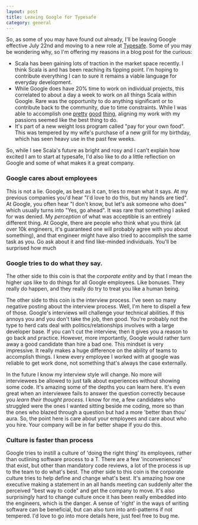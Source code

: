 ```yaml
---
layout: post
title: Leaving Google for Typesafe
category: general
---
```


So, as some of you may have found out already, I'll be leaving Google effective July 22nd and moving to a new role at [Typesafe](http://www.typesafe.com/). Some of you may be wondering why, so I'm offering my reasons in a blog post for the curious:

* Scala has been gaining lots of traction in the market space recently. I think Scala is and has been reaching its tipping point. I'm hoping to contribute everything I can to sure it remains a viable language for everyday development.
* While Google does have 20% time to work on individual projects, this correlated to about a day a week to work on all things Scala within Google. Rare was the opportunity to do anything significant or to contribute back to the community, due to time constraints. While I was able to accomplish one [pretty](http://twitter.com/#!/odersky/status/76713658922696704) [good](http://days2011.scala-lang.org/node/251) [thing](http://days2011.scala-lang.org/node/138/282), aligning my work with my passions seemed like the best thing to do.
* It's part of a new weight loss program called "pay for your own food". This was tempered by my wife's purchase of a new grill for my birthday, which has seen heavy use in the past few weeks.

So, while I see Scala's future as bright and rosy and I can't explain how excited I am to start at typesafe, I'd also like to do a little reflection on Google and some of what makes it a great company.

### Google cares about employees ###
This is not a lie. Google, as best as it can, tries to mean what it says. At my previous companies you'd hear "I'd love to do this, but my hands are tied". At Google, you often hear "I don't know, but let's ask someone who does" which usually turns into "Yes, go ahead". It was rare that something I asked for was denied. My *perception* of what was acceptible is an entirely different thing. At Google, there are people who think what you think (at over 10k engineers, it's guaranteed one will probably agree with you about something), and that engineer might have also tried to accomplish the same task as you. Go ask about it and find like-minded individuals. You'll be surprised how much 

### Google tries to do what they say. ###
The other side to this coin is that the *corporate entity* and by that I mean the higher ups like to do things for all Google employees. Like bonuses. They really do happen, and they really do try to treat you like a human being.

The other side to this coin is the interview process. I've seen so many negative posting about the interview process. Well, I'm here to dispell a few of those. Google's interviews will challenge your technical abilities. If this annoys you and you don't take the job, then good. You're probably not the type to herd cats deal with politics/relationships involves with a large developer base. If you can't cut the interview, then it gives you a reason to go back and practice. However, more importantly, Google would rather turn away a good candidate than hire a bad one. This mindset is very impressive. It really makes a huge difference on the ability of teams to accomplish things. I knew every employee I worked with at google was reliable to get work done, not something that's always the case externally.

In the future I know my interview style will change. No more will interviewees be allowed to just talk about experiences without showing some code. It's amazing some of the depths you can learn here. It's even great when an interviewee fails to answer the question correctly because you *learn their thought process*. I know for me, a few candidates who struggled were the ones I wanted sitting beside me coding, more so than the ones who blazed through a question but had a more 'better than thou' aura.
So, the point here is care about your employees and care about who you hire. Your company will be in far better shape if you do this.


### Culture is faster than process ###
Google tries to instill a culture of 'doing the right thing' its employees, rather than outlining software process to a T. There are a few 'inconveniences' that exist, but other than mandatory code reviews, a lot of the process is up to the team to do what's best. The other side to this coin is the corporate culture tries to help define and change what's best. It's amazing how one executive making a statement in an all hands meeting can suddenly alter the perceived "best way to code" and get the company to move. It's also surprisingly hard to change culture once it has been really embedded into the engineers, which is the danger. A sense of 'right' in the ways of writing software can be beneficial, but can also turn into anti-patterns if not tempered. I'd love to go into more details here, just feel free to bug me.
